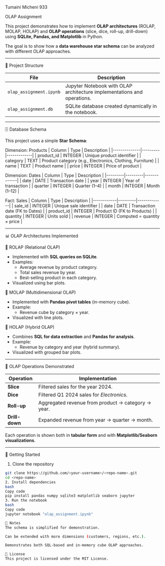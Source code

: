 Tumaini Micheni 933

 OLAP Assignment 

This project demonstrates how to implement **OLAP architectures** (ROLAP, MOLAP, HOLAP) and **OLAP operations** (slice, dice, roll-up, drill-down) using **SQLite, Pandas, and Matplotlib** in Python.  

The goal is to show how a **data warehouse star schema** can be analyzed with different OLAP approaches.

---

 📂 Project Structure

| File | Description |
|------|-------------|
| `olap_assignment.ipynb` | Jupyter Notebook with OLAP architecture implementations and operations. |
| `olap_assignment.db` | SQLite database created dynamically in the notebook. |

---

🗄️ Database Schema

This project uses a simple **Star Schema**:

 Dimension: Products
| Column       | Type    | Description |
|--------------|---------|-------------|
| product_id   | INTEGER | Unique product identifier |
| category     | TEXT    | Product category (e.g., Electronics, Clothing, Furniture) |
| name         | TEXT    | Product name |
| price        | INTEGER | Price of product |

Dimension: Dates
| Column  | Type    | Description |
|---------|---------|-------------|
| date    | DATE    | Transaction date |
| year    | INTEGER | Year of transaction |
| quarter | INTEGER | Quarter (1–4) |
| month   | INTEGER | Month (1–12) |

Fact: Sales
| Column     | Type    | Description |
|------------|---------|-------------|
| sale_id    | INTEGER | Unique sale identifier |
| date       | DATE    | Transaction date (FK to Dates) |
| product_id | INTEGER | Product ID (FK to Products) |
| quantity   | INTEGER | Units sold |
| revenue    | INTEGER | Computed = quantity × price |

---

📊 OLAP Architectures Implemented

🔹 ROLAP (Relational OLAP)
- Implemented with **SQL queries on SQLite**.
- Examples:
  - Average revenue by product category.
  - Total sales revenue by year.
  - Best-selling product in each category.
- Visualized using bar plots.

🔹 MOLAP (Multidimensional OLAP)
- Implemented with **Pandas pivot tables** (in-memory cube).
- Example:
  - Revenue cube by category × year.
- Visualized with line plots.

🔹 HOLAP (Hybrid OLAP)
- Combines **SQL for data extraction** and **Pandas for analysis**.
- Example:
  - Revenue by category and year (hybrid summary).
- Visualized with grouped bar plots.

---

🧮 OLAP Operations Demonstrated

| Operation   | Implementation |
|-------------|----------------|
| **Slice**   | Filtered sales for the year 2024. |
| **Dice**    | Filtered Q1 2024 sales for *Electronics*. |
| **Roll-up** | Aggregated revenue from product → category → year. |
| **Drill-down** | Expanded revenue from year → quarter → month. |

Each operation is shown both in **tabular form** and with **Matplotlib/Seaborn visualizations**.

---

🚀 Getting Started

1. Clone the repository
```bash
git clone https://github.com/<your-username>/<repo-name>.git
cd <repo-name>
2. Install dependencies
bash
Copy code
pip install pandas numpy sqlite3 matplotlib seaborn jupyter
3. Run the notebook
bash
Copy code
jupyter notebook "olap_assignment.ipynb"

📌 Notes
The schema is simplified for demonstration.

Can be extended with more dimensions (customers, regions, etc.).

Demonstrates both SQL-based and in-memory cube OLAP approaches.

📄 License
This project is licensed under the MIT License.

